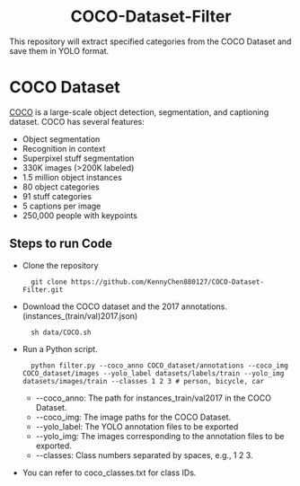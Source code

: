 <div align="center">
<h1>
<b>
COCO-Dataset-Filter
</b>
</h1>
</div>

This repository will extract specified categories from the COCO Dataset and save them in YOLO format.
 
# COCO Dataset
[COCO](https://cocodataset.org/#home) is a large-scale object detection, segmentation, and captioning dataset. COCO has several features:

* Object segmentation
* Recognition in context
* Superpixel stuff segmentation
* 330K images (>200K labeled)
* 1.5 million object instances
* 80 object categories
* 91 stuff categories
* 5 captions per image
* 250,000 people with keypoints
  
## Steps to run Code
* Clone the repository

        git clone https://github.com/KennyChen880127/COCO-Dataset-Filter.git

* Download the COCO dataset and the 2017 annotations.(instances_(train/val)2017.json)

        sh data/COCO.sh

* Run a Python script.

        python filter.py --coco_anno COCO_dataset/annotations --coco_img COCO_dataset/images --yolo_label datasets/labels/train --yolo_img datasets/images/train --classes 1 2 3 # person, bicycle, car

  - --coco_anno: The path for instances_train/val2017 in the COCO Dataset.
  - --coco_img: The image paths for the COCO Dataset.
  - --yolo_label: The YOLO annotation files to be exported
  - --yolo_img: The images corresponding to the annotation files to be exported.
  - --classes: Class numbers separated by spaces, e.g., 1 2 3.

* You can refer to coco_classes.txt for class IDs.
